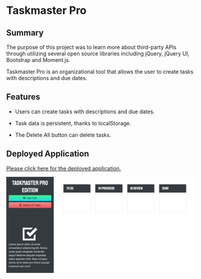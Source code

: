 # Taskmaster Pro
## Summary
The purpose of this project was to learn more about third-party APIs through utilizing several open source libraries including jQuery, jQuery UI, Bootstrap and Moment.js.

Taskmaster Pro is an organizational tool that allows the user to create tasks with descriptions and due dates.

## Features
- Users can create tasks with descriptions and due dates.

- Task data is persistent, thanks to localStorage.

- The Delete All button can delete tasks.

## Deployed Application

[Please click here for the deployed application.](https://katiechurchwell.github.io/taskmaster-pro/)

![Screenshot of application](/assets/images/screenshot.png)